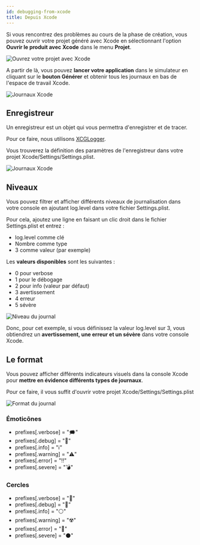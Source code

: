 ```yaml
---
id: debugging-from-xcode
title: Depuis Xcode
---
```


Si vous rencontrez des problèmes au cours de la phase de création, vous pouvez ouvrir votre projet généré avec Xcode en sélectionnant l'option **Ouvrir le produit avec Xcode** dans le menu **Projet**.

![Ouvrez votre projet avec Xcode](assets/en/debugging/open-project-Xcode.png)

A partir de là, vous pouvez **lancer votre application** dans le simulateur en cliquant sur le **bouton Générer** et obtenir tous les journaux en bas de l'espace de travail Xcode.

![Journaux Xcode](assets/en/debugging/Xcode-logs.png)

## Enregistreur

Un enregistreur est un objet qui vous permettra d'enregistrer et de tracer.

Pour ce faire, nous utilisons [XCGLogger](https://github.com/DaveWoodCom/XCGLogger).

Vous trouverez la définition des paramètres de l'enregistreur dans votre projet Xcode/Settings/Settings.plist.

![Journaux Xcode](assets/en/debugging/settings-plist-xcode.png)


## Niveaux

Vous pouvez filtrer et afficher différents niveaux de journalisation dans votre console en ajoutant log.level dans votre fichier Settings.plist.

Pour cela, ajoutez une ligne en faisant un clic droit dans le fichier Settings.plist et entrez :
* log.level comme clé
* Nombre comme type
* 3 comme valeur (par exemple)

Les **valeurs disponibles** sont les suivantes :

* 0 pour verbose
* 1 pour le débogage
* 2 pour info (valeur par défaut)
* 3 avertissement
* 4 erreur
* 5 sévère

![Niveau du journal](assets/en/debugging/log-level.png)

Donc, pour cet exemple, si vous définissez la valeur log.level sur 3, vous obtiendrez un **avertissement, une erreur et un sévère** dans votre console Xcode.

## Le format

Vous pouvez afficher différents indicateurs visuels dans la console Xcode pour **mettre en évidence différents types de journaux**.

Pour ce faire, il vous suffit d'ouvrir votre projet Xcode/Settings/Settings.plist

![Format du journal](assets/en/debugging/log-format.png)

### Émoticônes

 * prefixes[.verbose] = "🗯"
 * prefixes[.debug] = "🔹"
 * prefixes[.info] = "ℹ️"
 * prefixes[.warning] = "⚠️"
 * prefixes[.error] = "‼️"
 * prefixes[.severe] = "💣"

### Cercles

* prefixes[.verbose] = "🔘"
* prefixes[.debug] = "🔵"
* prefixes[.info] = "⚪"
* prefixes[.warning] = "☢️"
* prefixes[.error] = "🔴"
* prefixes[.severe] = "⚫"

